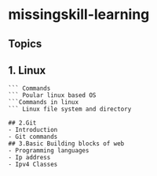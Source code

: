 # missingskill-learning
## Topics

## 1. Linux
``` History
``` Commands
``` Poular linux based OS
```Commands in linux
``` Linux file system and directory 

## 2.Git
- Introduction 
- Git commands
## 3.Basic Building blocks of web
- Programming languages
- Ip address
- Ipv4 Classes

